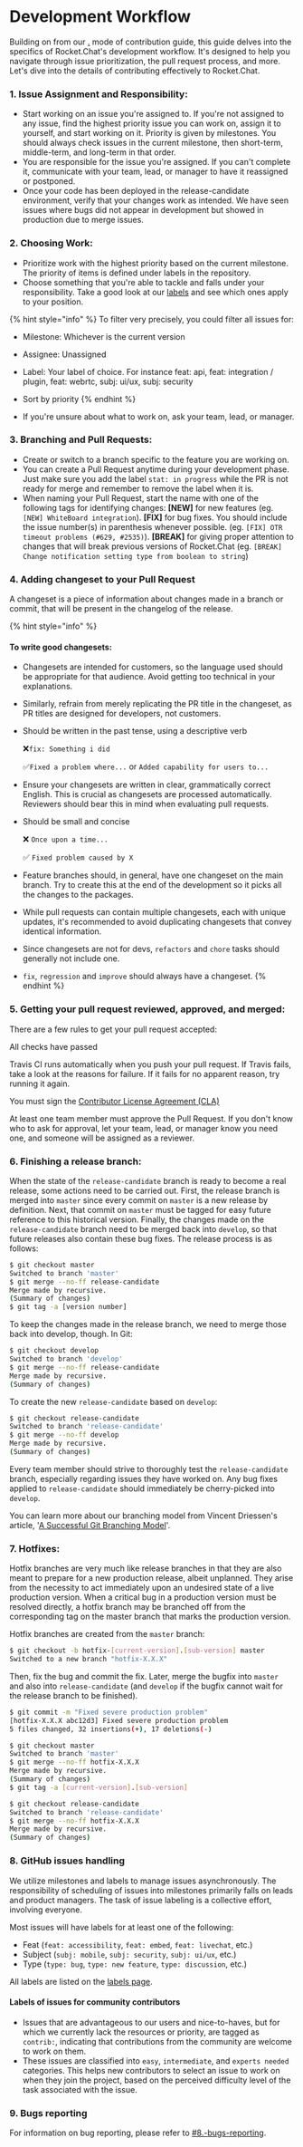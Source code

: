 # Development Workflow

Building on from our [.](./ "mention") mode of contribution guide, this guide delves into the specifics of Rocket.Chat's development workflow. It's designed to help you navigate through issue prioritization, the pull request process, and more. Let's dive into the details of contributing effectively to Rocket.Chat.

### **1. Issue Assignment and Responsibility:**

* Start working on an issue you're assigned to. If you're not assigned to any issue, find the highest priority issue you can work on, assign it to yourself, and start working on it. Priority is given by milestones. You should always check issues in the current milestone, then short-term, middle-term, and long-term in that order.
* You are responsible for the issue you're assigned. If you can't complete it, communicate with your team, lead, or manager to have it reassigned or postponed.
* Once your code has been deployed in the release-candidate environment, verify that your changes work as intended. We have seen issues where bugs did not appear in development but showed in production due to merge issues.

### **2. Choosing Work:**

* Prioritize work with the highest priority based on the current milestone. The priority of items is defined under labels in the repository.
* Choose something that you're able to tackle and falls under your responsibility. Take a good look at our [labels](https://github.com/RocketChat/Rocket.Chat/labels) and see which ones apply to your position.

{% hint style="info" %}
To filter very precisely, you could filter all issues for:

* Milestone: Whichever is the current version
* Assignee: Unassigned
* Label: Your label of choice. For instance feat: api, feat: integration / plugin, feat: webrtc, subj: ui/ux, subj: security
* Sort by priority
{% endhint %}

* If you're unsure about what to work on, ask your team, lead, or manager.

### **3. Branching and Pull Requests:**

* Create or switch to a branch specific to the feature you are working on.
* You can create a Pull Request anytime during your development phase. Just make sure you add the label `stat: in progress` while the PR is not ready for merge and remember to remove the label when it is.
* When naming your Pull Request, start the name with one of the following tags for identifying changes:  **\[NEW]** for new features (eg. `[NEW] WhiteBoard integration`). **\[FIX]** for bug fixes. You should include the issue number(s) in parenthesis whenever possible. (eg. `[FIX] OTR timeout problems (#629, #2535)`). **\[BREAK]** for giving proper attention to changes that will break previous versions of Rocket.Chat (eg. `[BREAK] Change notification setting type from boolean to string`)

### **4. Adding changeset to your Pull Request**

A changeset is a piece of information about changes made in a branch or commit, that will be present in the changelog of the release.&#x20;

{% hint style="info" %}
#### To write **good** changesets:

* Changesets are intended for customers, so the language used should be appropriate for that audience. Avoid getting too technical in your explanations.
* Similarly, refrain from merely replicating the PR title in the changeset, as PR titles are designed for developers, not customers.
*   Should be written in the past tense, using a descriptive verb

    ❌`fix: Something i did`

    ✅`Fixed a problem where...` or `Added capability for users to...`
* Ensure your changesets are written in clear, grammatically correct English. This is crucial as changesets are processed automatically. Reviewers should bear this in mind when evaluating pull requests.
*   Should be small and concise

    ❌ `Once upon a time...`

    ✅ `Fixed problem caused by X`
* Feature branches should, in general, have one changeset on the main branch. Try to create this at the end of the development so it picks all the changes to the packages.
* While pull requests can contain multiple changesets, each with unique updates, it's recommended to avoid duplicating changesets that convey identical information.
* Since changesets are not for devs, `refactors` and `chore` tasks should generally not include one.
* `fix`, `regression` and `improve` should always have a changeset.
{% endhint %}

### **5. Getting your pull request reviewed, approved, and merged**:&#x20;

There are a few rules to get your pull request accepted:

All checks have passed

Travis CI runs automatically when you push your pull request. If Travis fails, take a look at the reasons for failure. If it fails for no apparent reason, try running it again.

You must sign the [Contributor License Agreement (CLA)](https://cla-assistant.io/RocketChat/Rocket.Chat)

At least one team member must approve the Pull Request. If you don't know who to ask for approval, let your team, lead, or manager know you need one, and someone will be assigned as a reviewer.

### **6. Finishing a release branch**:&#x20;

When the state of the `release-candidate` branch is ready to become a real release, some actions need to be carried out. First, the release branch is merged into `master` since every commit on `master` is a new release by definition. Next, that commit on `master` must be tagged for easy future reference to this historical version. Finally, the changes made on the `release-candidate` branch need to be merged back into `develop`, so that future releases also contain these bug fixes. The release process is as follows:

```bash
$ git checkout master
Switched to branch 'master'
$ git merge --no-ff release-candidate
Merge made by recursive.
(Summary of changes)
$ git tag -a [version number]
```

To keep the changes made in the release branch, we need to merge those back into develop, though. In Git:

```bash
$ git checkout develop
Switched to branch 'develop'
$ git merge --no-ff release-candidate
Merge made by recursive.
(Summary of changes)
```

To create the new `release-candidate` based on `develop`:

```bash
$ git checkout release-candidate
Switched to branch 'release-candidate'
$ git merge --no-ff develop
Merge made by recursive.
(Summary of changes)
```

Every team member should strive to thoroughly test the `release-candidate` branch, especially regarding issues they have worked on. Any bug fixes applied to `release-candidate` should immediately be cherry-picked into `develop`.

You can learn more about our branching model from Vincent Driessen's article, '[A Successful Git Branching Model](http://nvie.com/posts/a-successful-git-branching-model/)'.

### **7. Hotfixes**:

Hotfix branches are very much like release branches in that they are also meant to prepare for a new production release, albeit unplanned. They arise from the necessity to act immediately upon an undesired state of a live production version. When a critical bug in a production version must be resolved directly, a hotfix branch may be branched off from the corresponding tag on the master branch that marks the production version.

Hotfix branches are created from the `master` branch:

```bash
$ git checkout -b hotfix-[current-version].[sub-version] master
Switched to a new branch "hotfix-X.X.X"
```

Then, fix the bug and commit the fix. Later, merge the bugfix into `master` and also into `release-candidate` (and `develop` if the bugfix cannot wait for the release branch to be finished).

```bash
$ git commit -m "Fixed severe production problem"
[hotfix-X.X.X abc12d3] Fixed severe production problem
5 files changed, 32 insertions(+), 17 deletions(-)

$ git checkout master
Switched to branch 'master'
$ git merge --no-ff hotfix-X.X.X
Merge made by recursive.
(Summary of changes)
$ git tag -a [current-version].[sub-version]

$ git checkout release-candidate
Switched to branch 'release-candidate'
$ git merge --no-ff hotfix-X.X.X
Merge made by recursive.
(Summary of changes)
```



### 8. GitHub issues handling

We utilize milestones and labels to manage issues asynchronously. The responsibility of scheduling of issues into milestones primarily falls on leads and product managers. The task of issue labeling is a collective effort, involving everyone.

Most issues will have labels for at least one of the following:

* Feat (`feat: accessibility`, `feat: embed`, `feat: livechat`, etc.)
* Subject (`subj: mobile`, `subj: security`, `subj: ui/ux`, etc.)
* Type (`type: bug`, `type: new feature`, `type: discussion`, etc.)

All labels are listed on the [labels page](https://github.com/RocketChat/Rocket.Chat/labels).

#### Labels of issues for community contributors

* Issues that are advantageous to our users and nice-to-haves, but for which we currently lack the resources or priority, are tagged as `contrib:`, indicating that contributions from the community are welcome to work on them.
* These issues are classified into `easy`, `intermediate`, and `experts needed` categories. This helps new contributors to select an issue to work on when they join the project, based on the perceived difficulty level of the task associated with the issue.

### 9. Bugs reporting

For information on bug reporting, please refer to [#8.-bugs-reporting](development-workflow.md#8.-bugs-reporting "mention").
